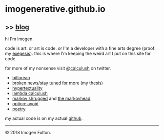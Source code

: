 # imogenerative.github.io

## >> [blog](blog)

hi I'm Imogen.

code is art. or art is code. or I'm a developer with a fine arts degree (proof: my [exegesis](https://imogenerative.github.io/exegesis)). this is where I'm keeping the weird art I put on this site for code.

for more of my nonsense visit [@calculush](https://twitter.com/calculush) on twitter.

* [bitlorean](https://bitlorean.herokuapp.com)
* [broken news](http://constanceari.org/portfolio/broken-news/)/[stay tuned for more](http://stay-tuned-for-more.herokuapp.com/) (my thesis)
* [hypertextuality](https://hypertexuality.herokuapp.com/ww7.html)
* [lambda calculush](https://twitter.com/lambdacalculush)
* [markov shrugged](markov-shrugged) and [the markovhead](the-markovhead)
* [option: avoid](http://option-avoid.herokuapp.com/)
* [poetry](poetry)

my actual code is on my actual [github](https://github.com/imogenerative).

---

© 2018 Imogen Fulton.
